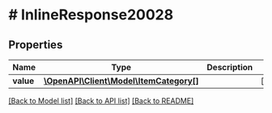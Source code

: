 # # InlineResponse20028

## Properties

Name | Type | Description | Notes
------------ | ------------- | ------------- | -------------
**value** | [**\OpenAPI\Client\Model\ItemCategory[]**](ItemCategory.md) |  | [optional]

[[Back to Model list]](../../README.md#models) [[Back to API list]](../../README.md#endpoints) [[Back to README]](../../README.md)
